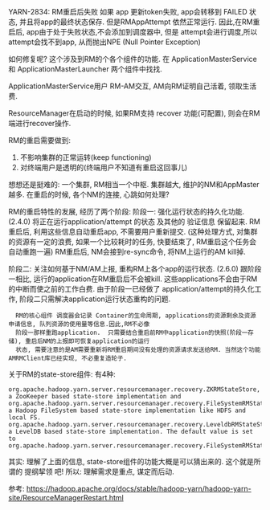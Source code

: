 
YARN-2834: RM重启后失败
   如果 app 更新token失败, app会转移到 FAILED 状态, 并且将app的最终状态保存. 但是RMAppAttempt
依然正常运行. 因此,在RM重启后, app由于处于失败状态,不会添加到调度器中, 但是 attempt会进行调度,所以
attempt会找不到app, 从而抛出NPE (Null Pointer Exception)
   
   如何修复呢? 这个涉及到RM的个各个组件的功能.  在
ApplicationMasterService 和 ApplicationMasterLauncher 两个组件中找找.

ApplicationMasterService用户 RM-AM交互, AM向RM证明自己活着, 领取生活费.

ResourceManager在启动的时候, 如果RM支持 recover 功能(可配置), 则会在RM端进行recover操作.

RM的重启需要做到:
1. 不影响集群的正常运转(keep functioning)
2. 对终端用户是透明的(终端用户不知道有重启这回事儿)

想想还是挺难的: 一个集群, RM相当一个中枢. 集群越大, 维护的NM和AppMaster越多. 在重启的时候, 各个NM的连接, 心跳如何处理?


RM的重启特性的发展, 经历了两个阶段:
阶段一:  强化运行状态的持久化功能. (2.4.0)
        将正在运行application/attempt 的状态 及其他的 验证信息 保留起来. RM重启后, 利用这些信息自动重启app, 不需要用户重新提交.
       (这种处理方式, 对集群的资源有一定的浪费, 如果一个比较耗时的任务, 快要结束了, RM重启这个任务会自动重跑一遍)
        RM重启后, NM会接到re-sync命令, 将NM上运行的AM kill掉.
        
        
阶段二: 关注如何基于NM/AM上报, 重构RM上各个app的运行状态. (2.6.0) 
      跟阶段一相比, 运行的application在RM重启后不会被kill. 这些applications不会由于RM的中断而使之前的工作白费.
      由于阶段一已经做了 application/attempt的持久化工作, 阶段二只需解决application运行状态重构的问题.
      
      RM的核心组件 调度器会记录 Container的生命周期, applications的资源剩余及资源申请信息, 队列资源的使用量等信息.因此,RM不必像
      阶段一那样重跑application.  只需要结合重启前RM中application的快照(阶段一存储), 重启后NM的上报即可恢复application的运行
      状态, 需要注意的是AM需要重新将RM重启期间没有处理的资源请求发送给RM. 当然这个功能AMRMClient库已经实现, 不必重复造轮子.

关于RM的state-store组件: 有4种: 
```
org.apache.hadoop.yarn.server.resourcemanager.recovery.ZKRMStateStore, a ZooKeeper based state-store implementation and 
org.apache.hadoop.yarn.server.resourcemanager.recovery.FileSystemRMStateStore, a Hadoop FileSystem based state-store implementation like HDFS and local FS. 
org.apache.hadoop.yarn.server.resourcemanager.recovery.LeveldbRMStateStore, a LevelDB based state-store implementation. The default value is set to 
org.apache.hadoop.yarn.server.resourcemanager.recovery.FileSystemRMStateStore.
```

其实: 理解了上面的信息, state-store组件的功能大概是可以猜出来的. 这个就是所谓的 提纲挈领 吧! 所以: 理解需求是重点, 谋定而后动.

参考: 
https://hadoop.apache.org/docs/stable/hadoop-yarn/hadoop-yarn-site/ResourceManagerRestart.html
